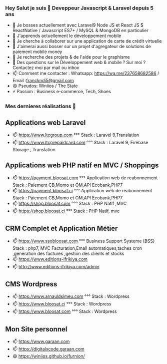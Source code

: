 ### Hey Salut je suis 👋 Deveppeur Javascript & Laravel depuis 5 ans

- 🔭 Je bosses actuellement avec Laravel9 Node JS et React JS $ ReactNative / Javascript ES7+ / MySQL & MongoDB en particulier
- 🌱 J'apprends actuellement le développement mobile
- 👯 Je cherche à collaborer sur une application de carte de crédit virtuelle
- 👯 J'aimerai aussi bosser sur un projet d'agregateur de solutions de paiement mobile money
- 🤔 Je recherche des projets & de l'aide pour le graphisme 
- 💬 Des questions sur le Développement web & mobile ? Sur moi ? Contactez moi par mail ou inbox
- 📫 Comment me contacter : Whatsapp: https://wa.me/237658682586 / Email :franckndi5@gmail.com
- 😄 Pseudos: Winiios / The State
- ⚡ Passion : Business e-commerce, Tech, Shoes

### Mes dernieres réalisations 👋

## Applications web Laravel
- 📫 https://www.ltcgroup.com  °°° Stack : Laravel 9,Translation
- 📫 https://www.ltcprepaidcard.com  °°° Stack : Laravel 9, Firebase Storage , Translation

## Applications web PHP natif en MVC / Shoppings 
- 📫 https://payment.bloosat.com  °°° Application web de reabonnement Stack : Paiement CB,Momo et OM,API Ecobank,PHP7
- 📫 https://payment.bloosat.ci  °°° Application web de reabonnement Stack : Paiement CB,Momo et OM,API Ecobank,PHP7
- 📫 https://shop.bloosat.com °°° Stack : PHP Natif ,MVC
- 📫 https://shop.bloosat.ci °°° Stack : PHP Natif, mvc
 ## CRM Complet et Application Métier
- 📫 https://www.ssobloosat.com  °°° Business Support Systeme (BSS) Stack : php7, MVC
  Facturation,Email automatiques,taches cron ,generation des factures ,gestion des clients et stocks
- 📫 https://www.editions-ifrikiya.com
- 📫 http://www.editions-ifrikiya.com/admin
  
## CMS Wordpress

- 📫 https://www.arnauldsimeu.com °°° Stack : Wordpress
- 📫 https://www.bloosat.ci  °°° Stack : Wordpress
- 📫 https://www.bloosat.com  °°° Stack : Wordpress

## Mon Site personnel


- 📫 https://www.garaan.com
- 📫 https://digitalxcode.garaan.com
- 😄 https://winiios.github.io/furnion/

